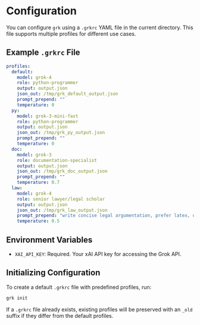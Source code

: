 # Configuration

You can configure `grk` using a `.grkrc` YAML file in the current directory. This file supports multiple profiles for different use cases.

## Example `.grkrc` File

```yaml
profiles:
  default:
    model: grok-4
    role: python-programmer
    output: output.json
    json_out: /tmp/grk_default_output.json
    prompt_prepend: ""
    temperature: 0  
  py:
    model: grok-3-mini-fast
    role: python-programmer
    output: output.json
    json_out: /tmp/grk_py_output.json
    prompt_prepend: ""
    temperature: 0 
  doc:
    model: grok-3
    role: documentation-specialist
    output: output.json
    json_out: /tmp/grk_doc_output.json
    prompt_prepend: ""
    temperature: 0.7 
  law:
    model: grok-4
    role: senior lawyer/legal scholar
    output: output.json
    json_out: /tmp/grk_law_output.json
    prompt_prepend: "write concise legal argumentation, prefer latex, use the cenum environment for continuous numbering throughout the document. "
    temperature: 0.5  
```

## Environment Variables

- `XAI_API_KEY`: Required. Your xAI API key for accessing the Grok API.

## Initializing Configuration

To create a default `.grkrc` file with predefined profiles, run:

```bash
grk init
```

If a `.grkrc` file already exists, existing profiles will be preserved with an `_old` suffix if they differ from the default profiles.

